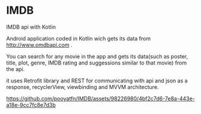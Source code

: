 # IMDB
IMDB api with Kotlin

Android application coded in Kotlin wich gets its data from http://www.omdbapi.com . 

You can search for any movie in the app and gets its data(such as poster, title, plot, genre, IMDB rating and suggessions similar to that movie) from the api.

it uses Retrofit library and REST for communicating with api and json as a response, recyclerView, viewbinding and MVVM architecture.

https://github.com/pooyatfn/IMDB/assets/98226980/4bf2c7d6-7e8a-443e-a18e-9cc7fc8e7d3b

